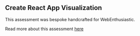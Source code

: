## Create React App Visualization

This assessment was bespoke handcrafted for WebEnthusiastic.

Read more about this assessment [here](https://react.eogresources.com)
